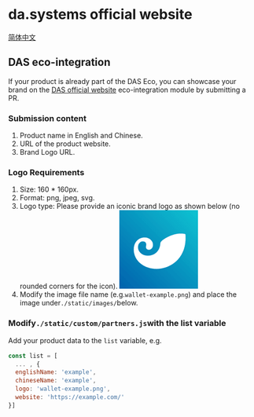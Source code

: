 # da.systems official website
[简体中文](./README-CN.md)
## DAS eco-integration
If your product is already part of the DAS Eco, you can showcase your brand on the [DAS official website](http://da.systems/#integration) eco-integration module by submitting a PR.

### Submission content
1. Product name in English and Chinese.
2. URL of the product website.
3. Brand Logo URL.

### Logo Requirements
1. Size: 160 * 160px.
2. Format: png, jpeg, svg.
3. Logo type: Please provide an iconic brand logo as shown below (no rounded corners for the icon).
   ![example](./static/images/wallet-imtoken.png)
4. Modify the image file name (e.g.`wallet-example.png`) and place the image under`./static/images/`below.

### Modify`./static/custom/partners.js`with the list variable
Add your product data to the `list` variable, e.g.
```javascript
const list = [
  ... , {
  englishName: 'example',
  chineseName: 'example',
  logo: 'wallet-example.png',
  website: 'https://example.com/'
}]
```
